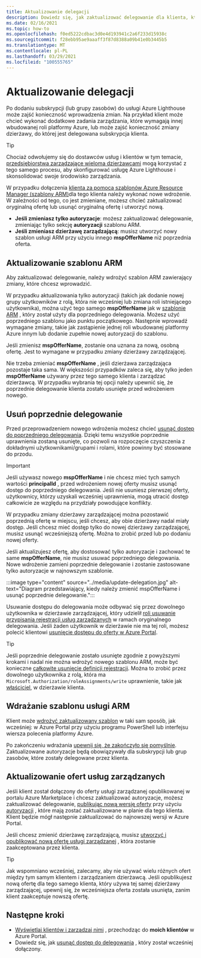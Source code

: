 ```yaml
---
title: Aktualizowanie delegacji
description: Dowiedz się, jak zaktualizować delegowanie dla klienta, który został wcześniej dołączony do usługi Azure Lighthouse.
ms.date: 02/16/2021
ms.topic: how-to
ms.openlocfilehash: f0ed5222cdbac3d0e4d193941c2a6f233d15938c
ms.sourcegitcommit: f28ebb95ae9aaaff3f87d8388a09b41e0b3445b5
ms.translationtype: MT
ms.contentlocale: pl-PL
ms.lasthandoff: 03/29/2021
ms.locfileid: "100555765"
---
```

# <a name="update-a-delegation"></a>Aktualizowanie delegacji

Po dodaniu subskrypcji (lub grupy zasobów) do usługi Azure Lighthouse może zajść konieczność wprowadzenia zmian. Na przykład klient może chcieć wykonać dodatkowe zadania zarządzania, które wymagają innej wbudowanej roli platformy Azure, lub może zajść konieczność zmiany dzierżawy, do której jest delegowana subskrypcja klienta.

> [!TIP]
> Chociaż odwołujemy się do dostawców usług i klientów w tym temacie, [przedsiębiorstwa zarządzające wieloma dzierżawcami](../concepts/enterprise.md) mogą korzystać z tego samego procesu, aby skonfigurować usługę Azure Lighthouse i skonsolidować swoje środowisko zarządzania.

W przypadku dołączenia [klienta za pomocą szablonów Azure Resource Manager (szablony ARM)](onboard-customer.md)dla tego klienta należy wykonać nowe wdrożenie. W zależności od tego, co jest zmieniane, możesz chcieć zaktualizować oryginalną ofertę lub usunąć oryginalną ofertę i utworzyć nową.

- **Jeśli zmieniasz tylko autoryzacje**: możesz zaktualizować delegowanie, zmieniając tylko sekcję **autoryzacji** szablonu ARM.
- **Jeśli zmieniasz dzierżawę zarządzającą**: musisz utworzyć nowy szablon usługi ARM przy użyciu innego **mspOfferName** niż poprzednia oferta.

## <a name="update-your-arm-template"></a>Aktualizowanie szablonu ARM

Aby zaktualizować delegowanie, należy wdrożyć szablon ARM zawierający zmiany, które chcesz wprowadzić.

W przypadku aktualizowania tylko autoryzacji (takich jak dodanie nowej grupy użytkowników z rolą, która nie wcześniej lub zmiana roli istniejącego użytkownika), można użyć tego samego **mspOfferName** jak w [szablonie ARM](onboard-customer.md#create-an-azure-resource-manager-template) , który został użyty dla poprzedniego delegowania. Możesz użyć poprzedniego szablonu jako punktu początkowego. Następnie wprowadź wymagane zmiany, takie jak zastąpienie jednej roli wbudowanej platformy Azure innym lub dodanie zupełnie nowej autoryzacji do szablonu.

Jeśli zmienisz **mspOfferName**, zostanie ona uznana za nową, osobną ofertę. Jest to wymagane w przypadku zmiany dzierżawy zarządzającej.

Nie trzeba zmieniać **mspOfferName** , jeśli dzierżawa zarządzająca pozostaje taka sama. W większości przypadków zaleca się, aby tylko jeden **mspOfferName** używany przez tego samego klienta i zarządzać dzierżawcą. W przypadku wybrania tej opcji należy upewnić się, że poprzednie delegowanie klienta zostało usunięte przed wdrożeniem nowego.

## <a name="remove-the-previous-delegation"></a>Usuń poprzednie delegowanie

Przed przeprowadzeniem nowego wdrożenia możesz chcieć [usunąć dostęp do poprzedniego delegowania](remove-delegation.md). Dzięki temu wszystkie poprzednie uprawnienia zostaną usunięte, co pozwoli na rozpoczęcie czyszczenia z dokładnymi użytkownikami/grupami i rolami, które powinny być stosowane do przodu.

> [!IMPORTANT]
> Jeśli używasz nowego **mspOfferName** i nie chcesz mieć tych samych wartości **principalId** , przed wdrożeniem nowej oferty musisz usunąć dostęp do poprzedniego delegowania. Jeśli nie usuniesz pierwszej oferty, użytkownicy, którzy uzyskali wcześniej uprawnienia, mogą utracić dostęp całkowicie ze względu na przydziały powodujące konflikty.

W przypadku zmiany dzierżawy zarządzającej można pozostawić poprzednią ofertę w miejscu, jeśli chcesz, aby obie dzierżawy nadal miały dostęp. Jeśli chcesz mieć dostęp tylko do nowej dzierżawy zarządzającej, musisz usunąć wcześniejszą ofertę. Można to zrobić przed lub po dodaniu nowej oferty.

Jeśli aktualizujesz ofertę, aby dostosować tylko autoryzacje i zachować te same **mspOfferName**, nie musisz usuwać poprzedniego delegowania. Nowe wdrożenie zamieni poprzednie delegowanie i zostanie zastosowane tylko autoryzacje w najnowszym szablonie.

:::image type="content" source="../media/update-delegation.jpg" alt-text="Diagram przedstawiający, kiedy należy zmienić mspOfferName i usunąć poprzednie delegowanie.":::

Usuwanie dostępu do delegowania może odbywać się przez dowolnego użytkownika w dzierżawie zarządzającej, który udzielił [roli usuwanie przypisania rejestracji usług zarządzanych](../../role-based-access-control/built-in-roles.md#managed-services-registration-assignment-delete-role) w ramach oryginalnego delegowania. Jeśli żaden użytkownik w dzierżawie nie ma tej roli, możesz polecić klientowi [usunięcie dostępu do oferty w Azure Portal](view-manage-service-providers.md#add-or-remove-service-provider-offers).

> [!TIP]
> Jeśli poprzednie delegowanie zostało usunięte zgodnie z powyższymi krokami i nadal nie można wdrożyć nowego szablonu ARM, może być konieczne [całkowite usunięcie definicji rejestracji](/powershell/module/az.managedservices/remove-azmanagedservicesdefinition). Można to zrobić przez dowolnego użytkownika z rolą, która ma `Microsoft.Authorization/roleAssignments/write` uprawnienie, takie jak [właściciel](../../role-based-access-control/built-in-roles.md#owner), w dzierżawie klienta.  

## <a name="deploy-the-arm-template"></a>Wdrażanie szablonu usługi ARM

Klient może [wdrożyć zaktualizowany szablon](onboard-customer.md#deploy-the-azure-resource-manager-templates) w taki sam sposób, jak wcześniej: w Azure Portal przy użyciu programu PowerShell lub interfejsu wiersza polecenia platformy Azure.

Po zakończeniu wdrażania [upewnij się, że zakończyło się pomyślnie](onboard-customer.md#confirm-successful-onboarding). Zaktualizowane autoryzacje będą obowiązywały dla subskrypcji lub grup zasobów, które zostały delegowane przez klienta.

## <a name="updating-managed-service-offers"></a>Aktualizowanie ofert usług zarządzanych

Jeśli klient został dołączony do oferty usługi zarządzanej opublikowanej w portalu Azure Marketplace i chcesz zaktualizować autoryzacje, możesz zaktualizować delegowanie, [publikując nową wersję oferty](../../marketplace/partner-center-portal/update-existing-offer.md) przy użyciu [autoryzacji](../../marketplace/plan-managed-service-offer.md) , które mają zostać zaktualizowane w planie dla tego klienta. Klient będzie mógł następnie zaktualizować do najnowszej wersji w Azure Portal.

Jeśli chcesz zmienić dzierżawę zarządzającą, musisz [utworzyć i opublikować nową ofertę usługi zarządzanej](../../marketplace/plan-managed-service-offer.md) , która zostanie zaakceptowana przez klienta.

> [!TIP]
> Jak wspomniano wcześniej, zalecamy, aby nie używać wielu różnych ofert między tym samym klientem i zarządzaniem dzierżawcą. Jeśli opublikujesz nową ofertę dla tego samego klienta, który używa tej samej dzierżawy zarządzającej, upewnij się, że wcześniejsza oferta została usunięta, zanim klient zaakceptuje nowszą ofertę.

## <a name="next-steps"></a>Następne kroki

- [Wyświetlaj klientów i zarządzaj nimi](view-manage-customers.md) , przechodząc do **moich klientów** w Azure Portal.
- Dowiedz się, jak [usunąć dostęp do delegowania](remove-delegation.md) , który został wcześniej dołączony.
